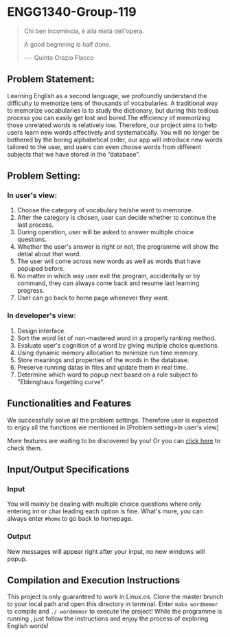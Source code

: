 #        ENGG1340-Group-119
>Chi ben incomincia, è alla metà dell'opera.
>
>A good beginning is half done. 
>
>--- Quinto Orazio Flacco
##          Problem Statement:  
Learning English as a second language, we profoundly understand the difficulty to memorize tens of thousands of vocabularies. A traditional way to memorize vocabularies is to study the dictionary, but during this tedious process you can easily get lost and bored.The efficiency of memorizing those unrelated words is relatively low. Therefore, our project aims to help users learn new words effectively and systematically. You will no longer be bothered by the boring alphabetical order, our app will introduce new words tailored to the user, and users can even choose words from different subjects that we have stored in the “database”.

##          Problem Setting:  
### In user's view:  
1. Choose the category of vocabulary he/she want to memorize.
2. After the category is chosen, user can decide whether to continue the last process.
3. During operation, user will be asked to answer multiple choice questions.
4. Whether the user's answer is right or not, the programme will show the detial about that word.
5. The user will come across new words as well as words that have popuped before.
6. No matter in which way user exit the program, accidentally or by command, they can always come back and resume last learning progress.
7. User can go back to home page whenever they want.  
### In developer's view:  
1. Design interface.
2. Sort the word list of non-mastered word in a properly ranking method.
3. Evaluate user's cognition of a word by giving mutiple choice questions.
4. Using dynamic memory allocation to minimize run time memory.
5. Store meanings and properties of the words in the database.
5. Preserve running datas in files and update them in real time.
6. Determine which word to popup next based on a rule subject to "Ebbinghaus forgetting curve".
## Functionalities and Features
We successfully solve all the problem settings. Therefore user is expected to enjoy all the functions we mentioned in [Problem setting>In user's view]

More features are waiting to be discovered by you! Or you can [click here](http://) to check them.
## Input/Output Specifications
### Input
You will mainly be dealing with multiple choice questions where only entering int or char leading each option is fine. What's more, you can always enter `#home` to go back to homepage. 
### Output
New messages will appear right after your input, no new windows will popup.
## Compilation and Execution Instructions
This project is only guaranteed to work in Linux.os. Clone the master brunch to your local path and open this directory in terminal. Enter `make wordmemor` to compile and `./ wordmemor` to execute the project! While the programme is running , just follow the instructions and enjoy the process of exploring English words!
